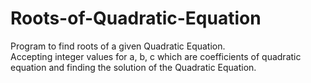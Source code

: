 # Roots-of-Quadratic-Equation
Program to find roots of a given Quadratic Equation.<br>
Accepting integer values for a, b, c which are coefficients of quadratic equation and finding the solution of the Quadratic Equation.
